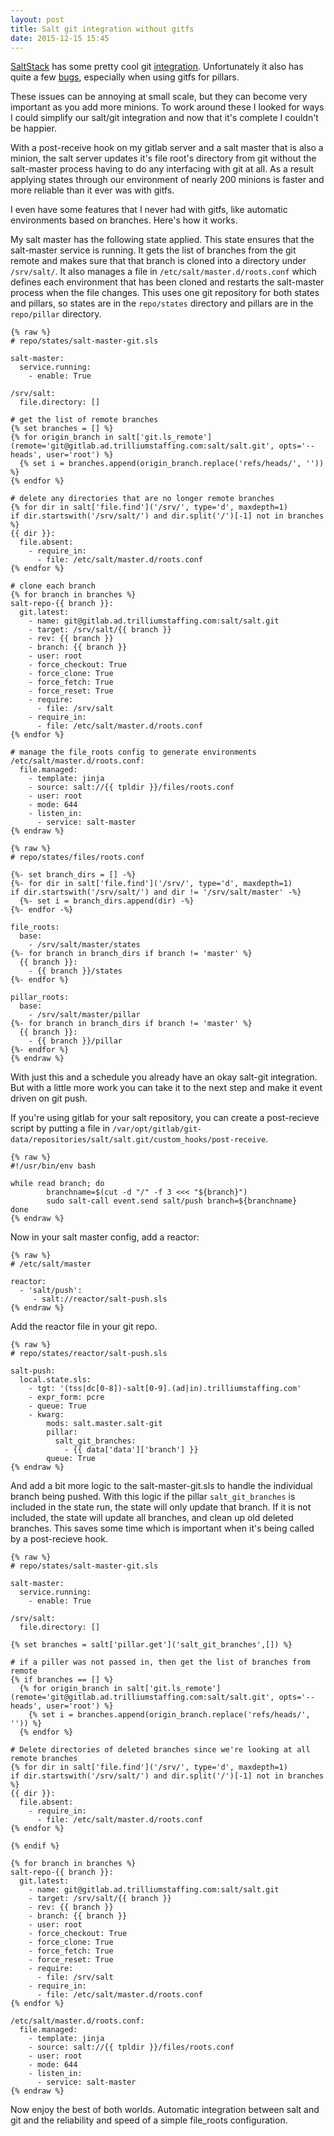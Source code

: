 ```yaml
---
layout: post
title: Salt git integration without gitfs
date: 2015-12-15 15:45
---
```


[SaltStack](http://saltstack.com/) has some pretty cool git [integration](https://docs.saltstack.com/en/latest/topics/tutorials/gitfs.html). Unfortunately it also has quite a few [bugs](https://github.com/saltstack/salt/issues?utf8=%E2%9C%93&q=is%3Aissue+is%3Aopen+gitfs), especially when using gitfs for pillars.

These issues can be annoying at small scale, but they can become very important as you add more minions. To work around these I looked for ways I could simplify our salt/git integration and now that it's complete I couldn't be happier.

With a post-receive hook on my gitlab server and a salt master that is also a minion, the salt server updates it's file root's directory from git without the salt-master process having to do any interfacing with git at all. As a result applying states through our environment of nearly 200 minions is faster and more reliable than it ever was with gitfs.

I even have some features that I never had with gitfs, like automatic environments based on branches. Here's how it works.

My salt master has the following state applied. This state ensures that the salt-master service is running. It gets the list of branches from the git remote and makes sure that that branch is cloned into a directory under `/srv/salt/`. It also manages a file in `/etc/salt/master.d/roots.conf` which defines each environment that has been cloned and restarts the salt-master process when the file changes. This uses one git repository for both states and pillars, so states are in the `repo/states` directory and pillars are in the `repo/pillar` directory.

```sls
{% raw %}
# repo/states/salt-master-git.sls

salt-master:
  service.running:
    - enable: True

/srv/salt:
  file.directory: []

# get the list of remote branches
{% set branches = [] %}
{% for origin_branch in salt['git.ls_remote'](remote='git@gitlab.ad.trilliumstaffing.com:salt/salt.git', opts='--heads', user='root') %}
  {% set i = branches.append(origin_branch.replace('refs/heads/', '')) %}
{% endfor %}

# delete any directories that are no longer remote branches
{% for dir in salt['file.find']('/srv/', type='d', maxdepth=1)
if dir.startswith('/srv/salt/') and dir.split('/')[-1] not in branches %}
{{ dir }}:
  file.absent:
    - require_in:
      - file: /etc/salt/master.d/roots.conf
{% endfor %}

# clone each branch
{% for branch in branches %}
salt-repo-{{ branch }}:
  git.latest:
    - name: git@gitlab.ad.trilliumstaffing.com:salt/salt.git
    - target: /srv/salt/{{ branch }}
    - rev: {{ branch }}
    - branch: {{ branch }}
    - user: root
    - force_checkout: True
    - force_clone: True
    - force_fetch: True
    - force_reset: True
    - require:
      - file: /srv/salt
    - require_in:
      - file: /etc/salt/master.d/roots.conf
{% endfor %}

# manage the file_roots config to generate environments
/etc/salt/master.d/roots.conf:
  file.managed:
    - template: jinja
    - source: salt://{{ tpldir }}/files/roots.conf
    - user: root
    - mode: 644
    - listen_in:
      - service: salt-master
{% endraw %}
```

```sls
{% raw %}
# repo/states/files/roots.conf

{%- set branch_dirs = [] -%}
{%- for dir in salt['file.find']('/srv/', type='d', maxdepth=1) 
if dir.startswith('/srv/salt/') and dir != '/srv/salt/master' -%}
  {%- set i = branch_dirs.append(dir) -%}
{%- endfor -%}

file_roots:
  base:
    - /srv/salt/master/states
{%- for branch in branch_dirs if branch != 'master' %}
  {{ branch }}:
    - {{ branch }}/states
{%- endfor %}

pillar_roots:
  base:
    - /srv/salt/master/pillar
{%- for branch in branch_dirs if branch != 'master' %}
  {{ branch }}:
    - {{ branch }}/pillar
{%- endfor %}
{% endraw %}
```

With just this and a schedule you already have an okay salt-git integration. But with a little more work you can take it to the next step and make it event driven on git push.

If you're using gitlab for your salt repository, you can create a post-recieve script by putting a file in `/var/opt/gitlab/git-data/repositories/salt/salt.git/custom_hooks/post-receive`.

```
{% raw %}
#!/usr/bin/env bash                                                        
 
while read branch; do                                                      
        branchname=$(cut -d "/" -f 3 <<< "${branch}")                      
        sudo salt-call event.send salt/push branch=${branchname}           
done                                                                       
{% endraw %}
```

Now in your salt master config, add a reactor:

```sls
{% raw %}
# /etc/salt/master

reactor:
  - 'salt/push':
     - salt://reactor/salt-push.sls
{% endraw %}
```

Add the reactor file in your git repo.

```sls
{% raw %}
# repo/states/reactor/salt-push.sls

salt-push:
  local.state.sls:
    - tgt: '(tss|dc[0-8])-salt[0-9].(ad|in).trilliumstaffing.com'
    - expr_form: pcre
    - queue: True
    - kwarg:
        mods: salt.master.salt-git
        pillar:
          salt_git_branches:
            - {{ data['data']['branch'] }}
        queue: True
{% endraw %}
```

And add a bit more logic to the salt-master-git.sls to handle the individual branch being pushed. With this logic if the pillar `salt_git_branches` is included in the state run, the state will only update that branch. If it is not included, the state will update all branches, and clean up old deleted branches. This saves some time which is important when it's being called by a post-recieve hook.

```sls
{% raw %}
# repo/states/salt-master-git.sls

salt-master:
  service.running:
    - enable: True

/srv/salt:
  file.directory: []

{% set branches = salt['pillar.get']('salt_git_branches',[]) %}

# if a piller was not passed in, then get the list of branches from remote
{% if branches == [] %}
  {% for origin_branch in salt['git.ls_remote'](remote='git@gitlab.ad.trilliumstaffing.com:salt/salt.git', opts='--heads', user='root') %}
    {% set i = branches.append(origin_branch.replace('refs/heads/', '')) %}
  {% endfor %}

# Delete directories of deleted branches since we're looking at all remote branches
{% for dir in salt['file.find']('/srv/', type='d', maxdepth=1)
if dir.startswith('/srv/salt/') and dir.split('/')[-1] not in branches %}
{{ dir }}:
  file.absent:
    - require_in:
      - file: /etc/salt/master.d/roots.conf
{% endfor %}

{% endif %}

{% for branch in branches %}
salt-repo-{{ branch }}:
  git.latest:
    - name: git@gitlab.ad.trilliumstaffing.com:salt/salt.git
    - target: /srv/salt/{{ branch }}
    - rev: {{ branch }}
    - branch: {{ branch }}
    - user: root
    - force_checkout: True
    - force_clone: True
    - force_fetch: True
    - force_reset: True
    - require:
      - file: /srv/salt
    - require_in:
      - file: /etc/salt/master.d/roots.conf
{% endfor %}

/etc/salt/master.d/roots.conf:
  file.managed:
    - template: jinja
    - source: salt://{{ tpldir }}/files/roots.conf
    - user: root
    - mode: 644
    - listen_in:
      - service: salt-master
{% endraw %}
```

Now enjoy the best of both worlds. Automatic integration between salt and git and the reliability and speed of a simple file_roots configuration.
